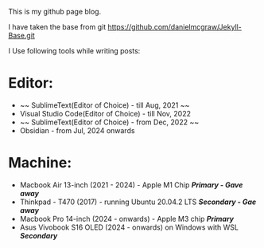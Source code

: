 This is my github page blog.

I have taken the base from git https://github.com/danielmcgraw/Jekyll-Base.git

I Use following tools while writing posts:

# Editor:
 - ~~ SublimeText(Editor of Choice) - till Aug, 2021 ~~
 - Visual Studio Code(Editor of Choice) - till Nov, 2022
 - ~~ SublimeText(Editor of Choice) - from Dec, 2022 ~~
 - Obsidian - from Jul, 2024 onwards

# Machine:
- Macbook Air 13-inch (2021 - 2024) - Apple M1 Chip ***Primary - Gave away***
- Thinkpad - T470 (2017) - running Ubuntu 20.04.2 LTS ***Secondary - Gae away***
- Macbook Pro 14-inch (2024 - onwards) - Apple M3 chip ***Primary***
- Asus Vivobook S16 OLED (2024 - onwards) on Windows with WSL ***Secondary***